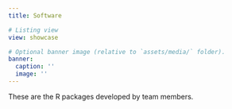 ```yaml
---
title: Software

# Listing view
view: showcase

# Optional banner image (relative to `assets/media/` folder).
banner:
  caption: ''
  image: ''
---
```


These are the R packages developed by team members.<br><br>


